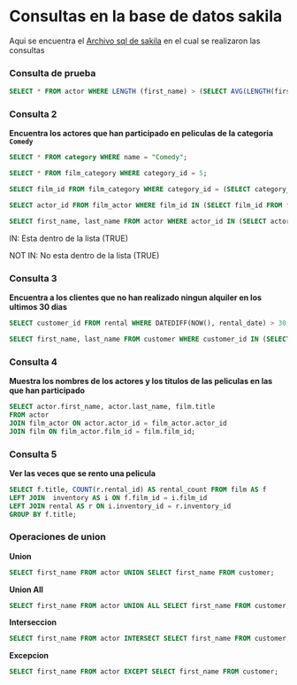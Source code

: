 # Consultas en la base de datos sakila

Aqui se encuentra el [Archivo sql de sakila](sakila.sql) en el cual se realizaron las consultas


### Consulta de prueba

```sql
SELECT * FROM actor WHERE LENGTH (first_name) > (SELECT AVG(LENGTH(first_name)) FROM actor);
```

### Consulta 2
**Encuentra los actores que han participado en peliculas de la categoria `Comedy`**
```sql
SELECT * FROM category WHERE name = "Comedy";

SELECT * FROM film_category WHERE category_id = 5;

SELECT film_id FROM film_category WHERE category_id = (SELECT category_id FROM category WHERE name = "Comedy");

SELECT actor_id FROM film_actor WHERE film_id IN (SELECT film_id FROM film_category WHERE category_id = (SELECT category_id FROM category WHERE name = "Comedy"));

SELECT first_name, last_name FROM actor WHERE actor_id IN (SELECT actor_id FROM film_actor WHERE film_id IN (SELECT film_id FROM film_category WHERE category_id = (SELECT category_id FROM category WHERE name = "Comedy")));
```

IN: Esta dentro de la lista (TRUE)

NOT IN: No esta dentro de la lista (TRUE)

### Consulta 3
**Encuentra a los clientes que no han realizado ningun alquiler en los ultimos 30 dias**
```sql
SELECT customer_id FROM rental WHERE DATEDIFF(NOW(), rental_date) > 30; 

SELECT first_name, last_name FROM customer WHERE customer_id IN (SELECT customer_id FROM rental WHERE DATEDIFF(NOW(), rental_date) > 30);
```

### Consulta 4
**Muestra los nombres de los actores y los titulos de las peliculas en las que han participado**
```sql
SELECT actor.first_name, actor.last_name, film.title
FROM actor
JOIN film_actor ON actor.actor_id = film_actor.actor_id
JOIN film ON film_actor.film_id = film.film_id;
```

### Consulta 5
**Ver las veces que se rento una pelicula**
```sql
SELECT f.title, COUNT(r.rental_id) AS rental_count FROM film AS f
LEFT JOIN  inventory AS i ON f.film_id = i.film_id
LEFT JOIN rental AS r ON i.inventory_id = r.inventory_id
GROUP BY f.title;
```

### Operaciones de union
**Union**
```sql
SELECT first_name FROM actor UNION SELECT first_name FROM customer;
```

**Union All**
```sql
SELECT first_name FROM actor UNION ALL SELECT first_name FROM customer;
```

**Interseccion**
```sql
SELECT first_name FROM actor INTERSECT SELECT first_name FROM customer;
```
**Excepcion**
```sql
SELECT first_name FROM actor EXCEPT SELECT first_name FROM customer;
```
